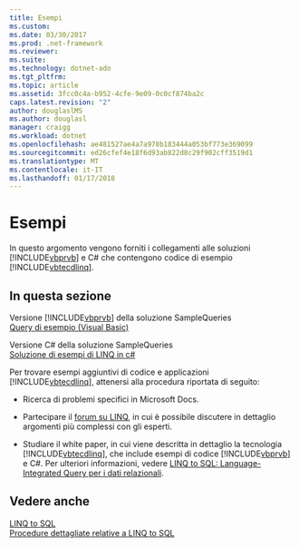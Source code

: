 ```yaml
---
title: Esempi
ms.custom: 
ms.date: 03/30/2017
ms.prod: .net-framework
ms.reviewer: 
ms.suite: 
ms.technology: dotnet-ado
ms.tgt_pltfrm: 
ms.topic: article
ms.assetid: 3fcc0c4a-b952-4cfe-9e09-0c0cf874ba2c
caps.latest.revision: "2"
author: douglaslMS
ms.author: douglasl
manager: craigg
ms.workload: dotnet
ms.openlocfilehash: ae481527ae4a7a978b183444a053bf773e369099
ms.sourcegitcommit: ed26cfef4e18f6d93ab822d8c29f902cff3519d1
ms.translationtype: MT
ms.contentlocale: it-IT
ms.lasthandoff: 01/17/2018
---
```

# <a name="samples"></a>Esempi
In questo argomento vengono forniti i collegamenti alle soluzioni [!INCLUDE[vbprvb](../../../../../../includes/vbprvb-md.md)] e C# che contengono codice di esempio [!INCLUDE[vbtecdlinq](../../../../../../includes/vbtecdlinq-md.md)].  
  
## <a name="in-this-section"></a>In questa sezione  
 Versione [!INCLUDE[vbprvb](../../../../../../includes/vbprvb-md.md)] della soluzione SampleQueries  
 [Query di esempio (Visual Basic)](~/docs/visual-basic/programming-guide/language-features/linq/introduction-to-linq.md)  
  
 Versione C# della soluzione SampleQueries  
 [Soluzione di esempi di LINQ in c#](http://msdn.microsoft.com/en-us/23852e6b-b9a9-4a06-aedb-b27a5930ed74)  
  
 Per trovare esempi aggiuntivi di codice e applicazioni [!INCLUDE[vbtecdlinq](../../../../../../includes/vbtecdlinq-md.md)], attenersi alla procedura riportata di seguito:  
  
-   Ricerca di problemi specifici in Microsoft Docs.  
  
-   Partecipare il [forum su LINQ](http://go.microsoft.com/fwlink/?LinkId=76488), in cui è possibile discutere in dettaglio argomenti più complessi con gli esperti.  
  
-   Studiare il white paper, in cui viene descritta in dettaglio la tecnologia [!INCLUDE[vbtecdlinq](../../../../../../includes/vbtecdlinq-md.md)], che include esempi di codice [!INCLUDE[vbprvb](../../../../../../includes/vbprvb-md.md)] e C#. Per ulteriori informazioni, vedere [LINQ to SQL: Language-Integrated Query per i dati relazionali](http://go.microsoft.com/fwlink/?LinkId=93205).  
  
## <a name="see-also"></a>Vedere anche  
 [LINQ to SQL](../../../../../../docs/framework/data/adonet/sql/linq/index.md)  
 [Procedure dettagliate relative a LINQ to SQL](http://msdn.microsoft.com/en-us/308e66ac-f704-4e00-9b4e-7af0045a2374)
